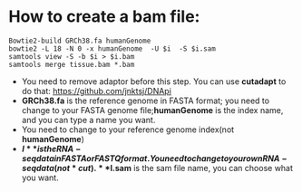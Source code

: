 # How to create a bam file:

```
Bowtie2-build GRCh38.fa humanGenome
bowtie2 -L 18 -N 0 -x humanGenome  -U $i  -S $i.sam
samtools view -S -b $i > $i.bam
samtools merge tissue.bam *.bam
```
* You need to remove adaptor before this step. You can use **cutadapt** to do that: https://github.com/jnktsj/DNApi
* **GRCh38.fa** is the reference genome in FASTA format; you need to change to your FASTA genome file;**humanGenome** is the index name, and you can type a name you want.
* You need to change to your reference genome index(not **humanGenome**)
* **$I** is the RNA-seq data in FASTA or FASTQ format. You need to change to your own RNA-seq data (not *cut). **$I.sam** is the sam file name, you can choose what you want.

